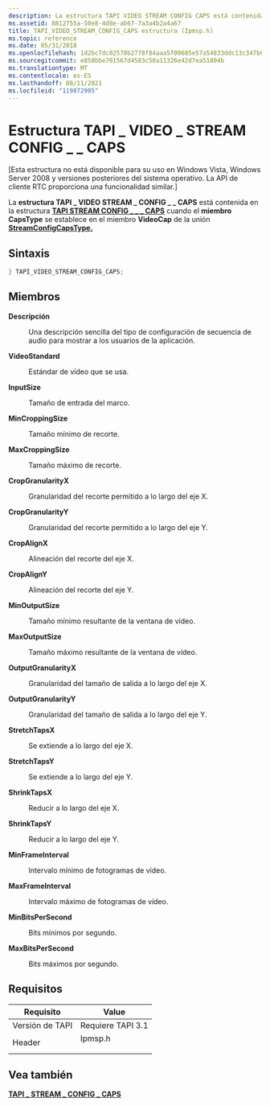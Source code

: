```yaml
---
description: La estructura TAPI VIDEO STREAM CONFIG CAPS está contenida en la estructura TAPI STREAM CONFIG CAPS cuando el miembro CapsType se establece en el miembro VideoCap de la unión \_ \_ \_ \_ \_ \_ \_ StreamConfigCapsType.
ms.assetid: 8812755a-50e8-4d8e-ab67-7a3a4b2a4a67
title: TAPI_VIDEO_STREAM_CONFIG_CAPS estructura (Ipmsp.h)
ms.topic: reference
ms.date: 05/31/2018
ms.openlocfilehash: 1d2bc7dc02570b2778f84aaa5f00685e57a54833ddc13c347b62e731e23181c7
ms.sourcegitcommit: e858bbe701567d4583c50a11326e42d7ea51804b
ms.translationtype: MT
ms.contentlocale: es-ES
ms.lasthandoff: 08/11/2021
ms.locfileid: "119872905"
---
```

# <a name="tapi_video_stream_config_caps-structure"></a>Estructura TAPI \_ VIDEO \_ STREAM CONFIG \_ \_ CAPS

\[Esta estructura no está disponible para su uso en Windows Vista, Windows Server 2008 y versiones posteriores del sistema operativo. La API de cliente RTC proporciona una funcionalidad similar.\]

La **estructura TAPI \_ VIDEO STREAM \_ CONFIG \_ \_ CAPS** está contenida en la estructura [**TAPI STREAM CONFIG \_ \_ \_ CAPS**](tapi-stream-config-caps.md) cuando el **miembro CapsType** se establece en el miembro **VideoCap** de la unión [**StreamConfigCapsType.**](streamconfigcapstype.md)

## <a name="syntax"></a>Sintaxis


```C++
} TAPI_VIDEO_STREAM_CONFIG_CAPS;
```



## <a name="members"></a>Miembros

<dl> <dt>

**Descripción**
</dt> <dd>

Una descripción sencilla del tipo de configuración de secuencia de audio para mostrar a los usuarios de la aplicación.

</dd> <dt>

**VideoStandard**
</dt> <dd>

Estándar de vídeo que se usa.

</dd> <dt>

**InputSize**
</dt> <dd>

Tamaño de entrada del marco.

</dd> <dt>

**MinCroppingSize**
</dt> <dd>

Tamaño mínimo de recorte.

</dd> <dt>

**MaxCroppingSize**
</dt> <dd>

Tamaño máximo de recorte.

</dd> <dt>

**CropGranularityX**
</dt> <dd>

Granularidad del recorte permitido a lo largo del eje X.

</dd> <dt>

**CropGranularityY**
</dt> <dd>

Granularidad del recorte permitido a lo largo del eje Y.

</dd> <dt>

**CropAlignX**
</dt> <dd>

Alineación del recorte del eje X.

</dd> <dt>

**CropAlignY**
</dt> <dd>

Alineación del recorte del eje Y.

</dd> <dt>

**MinOutputSize**
</dt> <dd>

Tamaño mínimo resultante de la ventana de vídeo.

</dd> <dt>

**MaxOutputSize**
</dt> <dd>

Tamaño máximo resultante de la ventana de vídeo.

</dd> <dt>

**OutputGranularityX**
</dt> <dd>

Granularidad del tamaño de salida a lo largo del eje X.

</dd> <dt>

**OutputGranularityY**
</dt> <dd>

Granularidad del tamaño de salida a lo largo del eje Y.

</dd> <dt>

**StretchTapsX**
</dt> <dd>

Se extiende a lo largo del eje X.

</dd> <dt>

**StretchTapsY**
</dt> <dd>

Se extiende a lo largo del eje Y.

</dd> <dt>

**ShrinkTapsX**
</dt> <dd>

Reducir a lo largo del eje X.

</dd> <dt>

**ShrinkTapsY**
</dt> <dd>

Reducir a lo largo del eje Y.

</dd> <dt>

**MinFrameInterval**
</dt> <dd>

Intervalo mínimo de fotogramas de vídeo.

</dd> <dt>

**MaxFrameInterval**
</dt> <dd>

Intervalo máximo de fotogramas de vídeo.

</dd> <dt>

**MinBitsPerSecond**
</dt> <dd>

Bits mínimos por segundo.

</dd> <dt>

**MaxBitsPerSecond**
</dt> <dd>

Bits máximos por segundo.

</dd> </dl>

## <a name="requirements"></a>Requisitos



| Requisito | Value |
|-------------------------|------------------------------------------------------------------------------------|
| Versión de TAPI<br/> | Requiere TAPI 3.1<br/>                                                       |
| Header<br/>       | <dl> <dt>Ipmsp.h</dt> </dl> |



## <a name="see-also"></a>Vea también

<dl> <dt>

[**TAPI \_ STREAM \_ CONFIG \_ CAPS**](tapi-stream-config-caps.md)
</dt> </dl>

 

 




